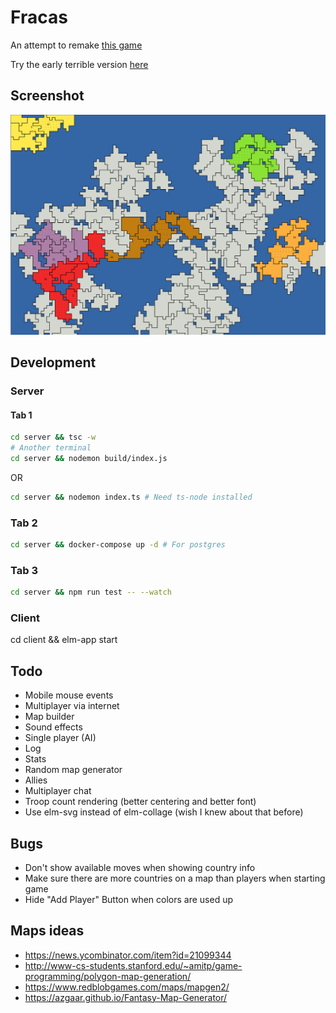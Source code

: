# Fracas

An attempt to remake [this game](http://www.smozzie.com/fracas.html)

Try the early terrible version [here](http://fracas.caseyhoward.net)

## Screenshot

![gameboard](./docs/gameboard.png)

## Development

### Server

#### Tab 1

```sh
cd server && tsc -w
# Another terminal
cd server && nodemon build/index.js
```
OR

```sh
cd server && nodemon index.ts # Need ts-node installed
```

### Tab 2

```sh
cd server && docker-compose up -d # For postgres
```

### Tab 3

```sh
cd server && npm run test -- --watch
```

### Client

cd client && elm-app start


## Todo

- Mobile mouse events
- Multiplayer via internet
- Map builder
- Sound effects
- Single player (AI)
- Log
- Stats
- Random map generator
- Allies
- Multiplayer chat
- Troop count rendering (better centering and better font)
- Use elm-svg instead of elm-collage (wish I knew about that before)


## Bugs
- Don't show available moves when showing country info
- Make sure there are more countries on a map than players when starting game
- Hide "Add Player" Button when colors are used up

## Maps ideas

- https://news.ycombinator.com/item?id=21099344
- http://www-cs-students.stanford.edu/~amitp/game-programming/polygon-map-generation/
- https://www.redblobgames.com/maps/mapgen2/
- https://azgaar.github.io/Fantasy-Map-Generator/